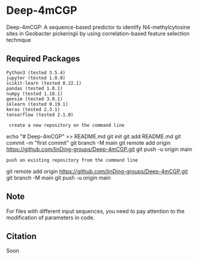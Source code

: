 # Deep-4mCGP
Deep-4mCGP: A sequence-based predictor to identify N4-methylcytosine sites in Geobacter pickeringii by using correlation-based feature selection technique

## Required Packages

    Python3 (tested 3.5.4)
    jupyter (tested 1.0.0)
    scikit-learn (tested 0.22.1)
    pandas (tested 1.0.1)
    numpy (tested 1.18.1)
    gensim (tested 3.8.1)
    sklearn (tested 0.19.1)
    keras (tested 2.3.1)
    tensorflow (tested 2.1.0)
    
     create a new repository on the command line

echo "# Deep-4mCGP" >> README.md
git init
git add README.md
git commit -m "first commit"
git branch -M main
git remote add origin https://github.com/linDing-groups/Deep-4mCGP.git
git push -u origin main

    push an existing repository from the command line

git remote add origin https://github.com/linDing-groups/Deep-4mCGP.git
git branch -M main
git push -u origin main
     
## Note

For files with different input sequences, you need to pay attention to the modification of parameters in code.

## Citation

Soon
